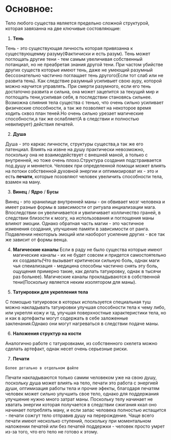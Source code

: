 # Основное:

Тело любого существа является предельно сложной структурой, которая завязанна на две ключивые состовляющие:

1. **Тень**

Тень - это существующая личность которая привязанна к существующемму разуму(Фактичиски и есть разум).
Тень может поглощать другие тени - тем самым увеличивая собственный потанциал, но не преабретая знания другой тени.
При частом убийстве других существ которые имеют тень, даже не умеющий разумный бессознательно частично поглащает тень другого(Если тот слаб или не развита тень). Как следствие разумный усиливыет свою ауру, которой можно научится управлять.
При смерти разумного, если его тень достаточно развита и сильна, она может зацепится за текущий мир и поглощать тени,усиливая себя, в последствии становясь сильнее.
Возможна слияния тела существа с тенью, что очень сильно усиливает физические способности, а так же позволяет на некоторое время ходить сквоз план теней.Но очень сильно урезает магические способности,а так же ослабляет(А в следствии и полностью невилирует) действия печатей.

2. **Душа**

Душа - это каркас личности, структуры существа,а так же его патенциал. Влиять на извне на душу практически невозможно, поскольку она не взаимодействует с внешней маной, а только с внутренней, но тоже очень плохо.Структура создания подстраивается под душу и меняется.
Человек при определенной помощи может влиять на потоки собственной духовной энергии и оптимизироват их - это и есть **печати**, которые позовляют человек увеличить способности тела, взамен на ману.

3. **Винец** / **Ядро** / **Бусы**

Винец - это хранилище внутренней маны - он обвивает мозг человека и имеет разные формы в зависимости от ритуала инциализации мага.
Впоследствии он увеличивается и увиличивает колличество граней, в следствии близости к мозгу, на использования и поглощения маны влияют эмоции.
Однако обратная часть магии - это частичное изменения создания, улучшение памяти в зависимости от ранга.
Подавлении некоторыъ эмоций или наоборот усиление других - все так же зависит от формы венца.

4. **Магические каналы**
Если в раду не было существа которые имеют магические каналы - их не будет совсем и придется самостоятельно их создавать(Что вызывает критически сильную боль, однак маги чья спеиализация - медицина способны частично снять эту боль, ощущения примерно такие, как делать татуировку, однак в тысячи раз больнее). Магические каналы прокладываются в собственной тени(Поскольку является неким изолятором для маны).

5. **Татуировки для укрепления тела** 

С помощью татуировок в которых используется специальная туш можно накладывать татуировки улучшая способности тела к чему либо, или укрепля кожу и тд, улучшая поверхностные характеристики тела, но и как в артефакты могут содержать в себе заложенные закленания.Однако они могут нагреваться в следствии 
подаче маны.

6. **Наложения структур на кости**

Аналогично работе с татуировками, из собственного скелета можно сделать артефакт, однак несет очень серьезные риски.

7. **Печати**

`Более детально в отдельном файле`

Печати накладываются только самим человеком уже на свою душу, поскольку душа может влиять на тело, печати это работа с энергией души, оптимизация работы тела и прочие эфекты, благодаря печатям человек может сильно улучшить свое тело, однако для поддержания улучшение нужно много затрат маны.
Поскольку телу начинает не хватать энергии которая получается в следствии сжигания ккал оно начинает потреблять ману, и если запас человека полностью истащится - печати сожгут тело отправив душу на перерождение.
Чаще всего печати имеют несколько ступений, поскольку при моментальном наложении печатей или без печатей поддержки - человек просто умрет из-за того, что его тело не готово к этому.
